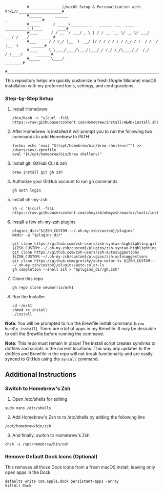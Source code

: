 ```
          #_______________//macOS Setup & Personalization with mrk1//____________________#
          #______      ______                                           _           _____#
          #_____      / ____ \________ _   ______ ___  ____  __________(_)____       ____#
          #____      / / __ `/ ___/ _ \ | / / __ `__ \/ __ \/ ___/ ___/ / ___/      _____#
          #___      / / /_/ (__  )  __/ |/ / / / / / / /_/ / /  / /  / (__  )      ______#
          #____     \ \__,_/____/\___/|___/_/ /_/ /_/\____/_/  /_/  /_/____/      _______#
          #_____     \____/                                                      ________#
          #______________________________________________________________________________#
```

This repository helps me quickly customize a fresh (Apple Silicone) macOS installation with my preferred tools, settings, and configurations.


### Step-by-Step Setup

1. Install Homebrew
   ```
   /bin/bash -c "$(curl -fsSL https://raw.githubusercontent.com/Homebrew/install/HEAD/install.sh)"
   ```

2. After Homebrew is installed it will prompt you to run the following two commands to add Homebrew to PATH
   ```
   (echo; echo 'eval "$(/opt/homebrew/bin/brew shellenv)"') >> /Users/sev/.zprofile
   eval "$(/opt/homebrew/bin/brew shellenv)"
   ```

3. Install git, GitHub CLI & zsh
   ```
   brew install git gh zsh
   ```

4. Authorize your GitHub account to run gh commands
   ```
   gh auth login
   ```

5. Install oh-my-zsh
   ```
   sh -c "$(curl -fsSL https://raw.githubusercontent.com/ohmyzsh/ohmyzsh/master/tools/install.sh)"
   ```

6. Install a few oh-my-zsh plugins
   ```
   plugins_dir="${ZSH_CUSTOM:-~/.oh-my-zsh/custom}/plugins"
   mkdir -p "$plugins_dir"

   git clone https://github.com/zsh-users/zsh-syntax-highlighting.git ${ZSH_CUSTOM:-~/.oh-my-zsh/custom}/plugins/zsh-syntax-highlighting
   git clone https://github.com/zsh-users/zsh-autosuggestions ${ZSH_CUSTOM:-~/.oh-my-zsh/custom}/plugins/zsh-autosuggestions
   git clone https://github.com/gretzky/auto-color-ls ${ZSH_CUSTOM:-~/.oh-my-zsh/custom}/plugins/auto-color-ls
   gh completion --shell zsh > "$plugins_dir/gh.zsh"
   ```

7. Clone this repo
   ```
   gh repo clone sevmorris/mrk1
   ```

8. Run the Installer
   ```
   cd ~/mrk1
   chmod +x install
   ./install
   ```  

**Note:** You will be prompted to run the Brewfile install command (`brew bundle install`). There are *a lot* of apps in my Brewfile. It may be desirable to edit the Brewfile before running the command.

**Note:** This repo must remain in place! The install script creates symlinks to dotfiles and scripts in the correct locations. This way any updates to the dotfiles and Brewfile in the repo will not break functionality and are easily synced to GitHub using the `syncall` command.

## Additional Instructions

### Switch to Homebrew's Zsh

  1. Open /etc/shells for editing
  ```
  sudo nano /etc/shells
  ```

  2. Add Homebrew's Zsh to to /etc/shells by adding the following line
  ```
  /opt/homebrew/bin/zsh
  ```

  3. And finally, switch to Homebrew's Zsh
  ```
  chsh -s /opt/homebrew/bin/zsh
  ```

### Remove Default Dock Icons (Optional)

  This removes all those Dock icons from a fresh macOS install, leaving only open apps in the Dock
  ```
  defaults write com.apple.dock persistent-apps -array
  killAll Dock
  ```
